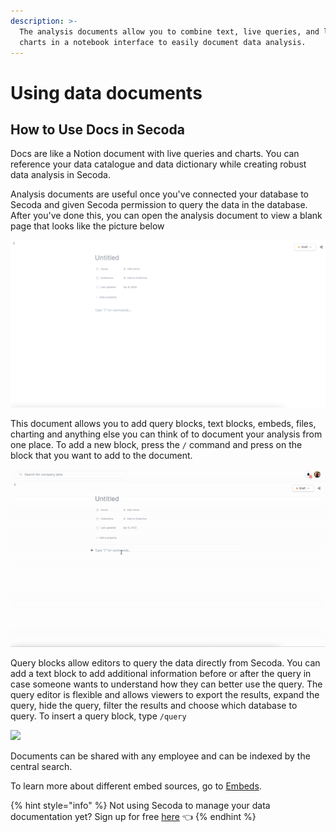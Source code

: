 ```yaml
---
description: >-
  The analysis documents allow you to combine text, live queries, and live
  charts in a notebook interface to easily document data analysis.
---
```


# Using data documents

## How to Use Docs in Secoda

Docs are like a Notion document with live queries and charts. You can reference your data catalogue and data dictionary while creating robust data analysis in Secoda.&#x20;

Analysis documents are useful once you've connected your database to Secoda and given Secoda permission to query the data in the database. After you've done this, you can open the analysis document to view a blank page that looks like the picture below

![](<../../.gitbook/assets/Screen Shot 2022-04-09 at 3.53.57 PM.png>)

This document allows you to add query blocks, text blocks, embeds, files, charting and anything else you can think of to document your analysis from one place. To add a new block, press the `/` command and press on the block that you want to add to the document.

![](<../../.gitbook/assets/ezgif.com-gif-maker (6).gif>)

Query blocks allow editors to query the data directly from Secoda. You can add a text block to add additional information before or after the query in case someone wants to understand how they can better use the query. The query editor is flexible and allows viewers to export the results, expand the query, hide the query, filter the results and choose which database to query. To insert a query block, type `/query`

![](https://downloads.intercomcdn.com/i/o/392623010/47a20cf8e1c493f67e822b7b/Screen+Shot+2021-09-21+at+2.32.24+PM.png)

Documents can be shared with any employee and can be indexed by the central search.&#x20;

To learn more about different embed sources, go to [Embeds](../embeds.md).&#x20;

{% hint style="info" %}
Not using Secoda to manage your data documentation yet? Sign up for free [here](https://app.secoda.co/auth/realms/master/protocol/openid-connect/registrations?clie\[%E2%80%A6]openid%20email\&redirect\_uri=https://app.secoda.co\&kc\_locale=en) 👈
{% endhint %}

